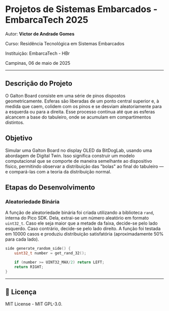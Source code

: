 
# Projetos de Sistemas Embarcados - EmbarcaTech 2025

Autor: **Victor de Andrade Gomes**

Curso: Residência Tecnológica em Sistemas Embarcados

Instituição: EmbarcaTech - HBr

Campinas, 06 de maio de 2025

---

## Descrição do Projeto
O Galton Board consiste em uma série de pinos dispostos geometricamente. Esferas são liberadas de um ponto central superior e, à medida que caem, colidem com os pinos e se desviam aleatoriamente para a esquerda ou para a direita. Esse processo continua até que as esferas alcancem a base do tabuleiro, onde se acumulam em compartimentos distintos.

## Objetivo
Simular uma Galton Board no display OLED da BitDogLab, usando uma abordagem de Digital Twin. Isso significa construir um modelo computacional que se comporte de maneira semelhante ao dispositivo físico, permitindo observar a distribuição das "bolas" ao final do tabuleiro — e compará-las com a teoria da distribuição normal.

## Etapas do Desenvolvimento

### Aleatoriedade Binária

A função de aleatoriedade binária foi criada utilizando a biblioteca `rand`, interna do Pico SDK. Dela, extrai-se um número aleatório em formato `uint32_t`. Caso ele seja maior que a metade da faixa, decide-se pelo lado esquerdo. Caso contrário, decide-se pelo lado direito. A função foi testada em 10000 casos e produziu distribuição satisfatória (aproximadamente 50% para cada lado).

````c
side generate_random_side() {
    uint32_t number = get_rand_32();

    if (number >= UINT32_MAX/2) return LEFT;
    return RIGHT;
}
````

---

## 📜 Licença
MIT License - MIT GPL-3.0.

